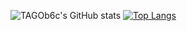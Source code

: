 ![TAGOb6c's GitHub stats](https://github-readme-stats.vercel.app/api?username=TAGOb6c&count_private=true&show_icons=true&theme=dark)
[![Top Langs](https://github-readme-stats.vercel.app/api/top-langs/?username=TAGOb6c&layout=compact)](https://github.com/TAGOb6c/github-readme-stats)
